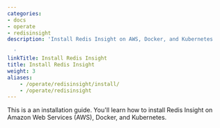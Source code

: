 ```yaml
---
categories:
- docs
- operate
- redisinsight
description: 'Install Redis Insight on AWS, Docker, and Kubernetes

  '
linkTitle: Install Redis Insight
title: Install Redis Insight
weight: 3
aliases:
    - /operate/redisinsight/install/
    - /operate/redisinsight
---
```


This is a an installation guide. You'll learn how to install Redis Insight on Amazon Web Services (AWS), Docker, and Kubernetes.